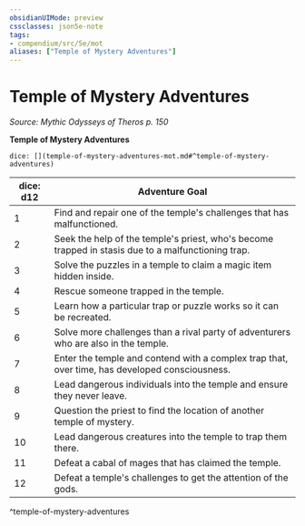 ```yaml
---
obsidianUIMode: preview
cssclasses: json5e-note
tags:
- compendium/src/5e/mot
aliases: ["Temple of Mystery Adventures"]
---
```

# Temple of Mystery Adventures
*Source: Mythic Odysseys of Theros p. 150* 

**Temple of Mystery Adventures**

`dice: [](temple-of-mystery-adventures-mot.md#^temple-of-mystery-adventures)`

| dice: d12 | Adventure Goal |
|-----------|----------------|
| 1 | Find and repair one of the temple's challenges that has malfunctioned. |
| 2 | Seek the help of the temple's priest, who's become trapped in stasis due to a malfunctioning trap. |
| 3 | Solve the puzzles in a temple to claim a magic item hidden inside. |
| 4 | Rescue someone trapped in the temple. |
| 5 | Learn how a particular trap or puzzle works so it can be recreated. |
| 6 | Solve more challenges than a rival party of adventurers who are also in the temple. |
| 7 | Enter the temple and contend with a complex trap that, over time, has developed consciousness. |
| 8 | Lead dangerous individuals into the temple and ensure they never leave. |
| 9 | Question the priest to find the location of another temple of mystery. |
| 10 | Lead dangerous creatures into the temple to trap them there. |
| 11 | Defeat a cabal of mages that has claimed the temple. |
| 12 | Defeat a temple's challenges to get the attention of the gods. |
^temple-of-mystery-adventures